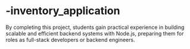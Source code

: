 # -inventory_application
By completing this project, students gain practical experience in building scalable and efficient backend systems with Node.js, preparing them for roles as full-stack developers or backend engineers. 
